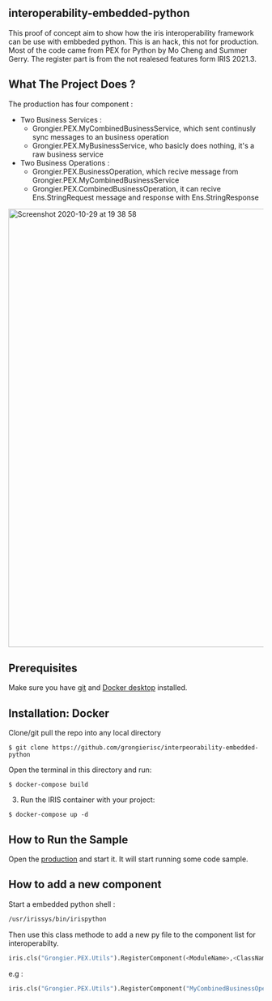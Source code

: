 ## interoperability-embedded-python
This proof of concept aim to show how the iris interoperability framework can be use with embbeded python.
This is an hack, this not for production.
Most of the code came from PEX for Python by Mo Cheng and Summer Gerry.
The register part is from the not realesed features form IRIS 2021.3.

## What The Project Does ?

The production has four component :
 - Two Business Services :
   - Grongier.PEX.MyCombinedBusinessService, which sent continusly sync messages to an business operation
   - Grongier.PEX.MyBusinessService, who basicly does nothing, it's a raw business service
 - Two Business Operations :
   - Grongier.PEX.BusinessOperation, which recive message from Grongier.PEX.MyCombinedBusinessService
   - Grongier.PEX.CombinedBusinessOperation, it can recive Ens.StringRequest message and response with Ens.StringResponse

<img width="864" alt="Screenshot 2020-10-29 at 19 38 58" src="https://user-images.githubusercontent.com/2781759/97606568-fcf32180-1a20-11eb-90de-4257dd2cf552.png"> 

## Prerequisites
Make sure you have [git](https://git-scm.com/book/en/v2/Getting-Started-Installing-Git) and [Docker desktop](https://www.docker.com/products/docker-desktop) installed.

## Installation: Docker
Clone/git pull the repo into any local directory

```
$ git clone https://github.com/grongierisc/interpeorability-embedded-python
```

Open the terminal in this directory and run:

```
$ docker-compose build
```

3. Run the IRIS container with your project:

```
$ docker-compose up -d
```

## How to Run the Sample

Open the [production](http://localhost:52795/csp/irisapp/EnsPortal.ProductionConfig.zen?PRODUCTION=PEX.Production) and start it.
It will start running some code sample.

## How to add a new component

Start a embedded python shell :

```sh
/usr/irissys/bin/irispython
```

Then use this class methode to add a new py file to the component list for interoperabilty.
```python
iris.cls("Grongier.PEX.Utils").RegisterComponent(<ModuleName>,<ClassName>,<PathToPyFile>,<OverWrite>,<NameOfTheComponent>)
```

e.g :
```python
iris.cls("Grongier.PEX.Utils").RegisterComponent("MyCombinedBusinessOperation","MyCombinedBusinessOperation","/irisdev/app/src/python/demo/",1,"PEX.MyCombinedBusinessOperation")
```